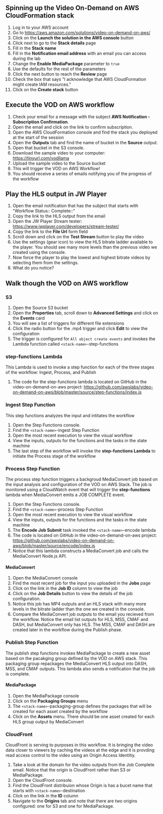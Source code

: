 ## Spinning up the Video On-Demand on AWS CloudFormation stack

1. Log in to your AWS account
2. Go to https://aws.amazon.com/solutions/video-on-demand-on-aws/
3. Click on the **Launch the solution in the AWS console** button
4. Click next to go to the **Stack details** page
5. Fill in the **Stack name**
6. Fill in the **Notification email address** with an email you can access during the lab
7. Change the **Enable MediaPackage** parameter to `true`
8. Use the defaults for the rest of the parameters
9. Click the next button to reach the **Review** page
10. Check the box that says "I acknowledge that AWS CloudFormation might create IAM resources."
11. Click on the **Create stack** button

## Execute the VOD on AWS workflow

1. Check your email for a message with the subject **AWS Notification - Subscription Confirmation**. 
2. Open the email and click on the link to confirm subscription.
3. Open the AWS CloudFormation console and find the stack you deployed at the start of the session
4. Open the **Outputs** tab and find the name of bucket in the **Source** output.  
5. Open that bucket in the S3 console.
6. Download the sample video to your computer: https://tinyurl.com/vodllama
7. Upload the sample video to the Source bucket
8. This will trigger the VOD on AWS Workflow!
9. You should receive a series of emails notifying you of the progress of the workflow

## Play the HLS output in JW Player

1. Open the email notification that has the subject that starts with "Workflow Status:: Complete::"
2. Copy the link to the HLS output from the email 
3. Open the JW Player Stream tester: https://www.jwplayer.com/developers/stream-tester/
4. Copy the link to the **File Url** form field
5. Scroll down and click on the **Test Stream** button to play the video
6. Use the settings (gear icon) to view the HLS bitrate ladder available to the player.  You should see many more levels than the previous video we created using the console.
7. Now force the player to play the lowest and highest bitrate videos by selecting them from the settings.  
8. What do you notice?

## Walk though the VOD on AWS workflow

### S3

1. Open the Source S3 bucket
2. Open the **Properties** tab, scroll down to **Advanced Settings** and click on the **Events** card
3. You will see a list of triggers for different file extensions
4. Click the radio button for the .mp4 trigger and click **Edit** to view the configuration
5. The trigger is configured for `All object create events` and invokes the Lambda function called `<stack-name>`-step-functions

### step-functions Lambda

This Lambda is used to invoke a step function for each of the three stages of the workflow: Ingest, Process, and Publish

1. The code for the step-functions lambda is located on GitHub in the video-on-demand-on-aws project: https://github.com/awslabs/video-on-demand-on-aws/blob/master/source/step-functions/index.js
   

### Ingest Step Function

This step functions analyzes the input and intitates the workflow

1. Open the Step Functions console.
2. Find the `<stack-name>`-ingest Step Function
3. Open the most recent execution to view the visual workflow
4. View the inputs, outputs for the functions and the tasks in the state machine
5. The last step of the workflow will invoke the **step-functions Lambda** to initiate the Process stage of the workflow

### Process Step Function

The process step function triggers a backgroud MediaConvert job based on the input analysis and configuration of the VOD on AWS Stack.  The job is monitored using a CloudWatch event that will trigger the **step-functions** lambda when MediaConvert emits a JOB COMPLETE event.

1. Open the Step Functions console.
2. Find the `<stack-name>`-process Step Function
3. Open the most recent execution to view the visual workflow
4. View the inputs, outputs for the functions and the tasks in the state machine
5. The **Encode Job Submit** task invoked the `<stack-name>`-encode lambda
6. The code is located on GitHub in the video-on-demand-on-aws project: https://github.com/awslabs/video-on-demand-on-aws/blob/master/source/encode/index.js
7. Notice that this lambda constructs a MediaConvert job and calls the MediaConvert Node.js API.

#### MediaConvert

1. Open the MediaConvert console
2. Find the most recent job for the input you uploaded in the **Jobs** page
3. Click on the link in the **Job ID** column to view the job
4. Click on the **Job Details** button to view the details of the job configuration.
5. Notice this job has MP4 outputs and an HLS stack with many more levels in the bitrate ladder than the one we created in the console.
6. Compare the MediaConvert job outputs to the email you recieved from the workflow.  Notice the email list outputs for HLS, MSS, CMAF and DASH, but MediaConvert only has HLS.  The MSS, CMAF and DASH are created later in the workflow during the Publish phase.

### Publish Step Function

The publish step functions invokes MediaPackage to create a new asset based on the pacakging group defined by the VOD on AWS stack.  This packaging group repackages the MediaConvert HLS output into DASH, MSS, and CMAF outputs.  This lambda also sends a notification that the job is complete.

#### MediaPackage

1. Open the MediaPackage console
2. Click on the **Packaging Groups** menu
3. The `<stack-name>`-packaging-group defines the packages that will be created for each asset created by the workflow
4. Click on the **Assets** menu.  There should be one asset created for each HLS group output by MediaConvert

### CloudFront

CloudFront is serving to purposes in this workflow.  It is bringing the video data closer to viewers by caching the videos at the edge and it is provding read access control to the video using an Origin Access Identitiy.

1. Take a look at the domain for the video outputs from the Job Complete email.  Notice that the origin is CloudFront rather than S3 or MediaPackage.
2. Open the CloudFront console.
3. Find the CloudFront distribuion whose Origin is has a bucet name that starts with `<stack-name>`-destination  
4. Click on the link in the **ID** column 
5. Navigate to the **Origins** tab and note that there are two origins configured: one for S3 and one for MediaPackage.



